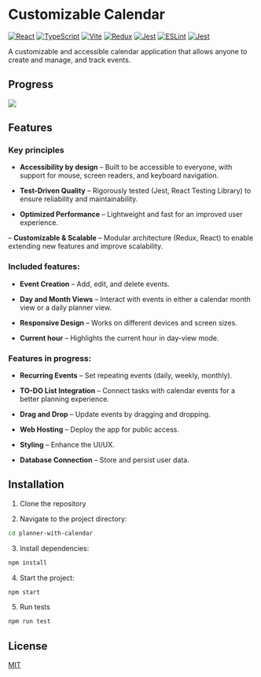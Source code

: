 # Customizable Calendar
[![React](https://img.shields.io/badge/React-19-mediumvioletred?logo=react)](https://react.dev/)
[![TypeScript](https://img.shields.io/badge/TypeScript-5.7.2-royalblue?logo=typescript)](https://www.typescriptlang.org/)
[![Vite](https://img.shields.io/badge/Vite-6.2-darkmagenta?logo=vite)](https://vitejs.dev/)
[![Redux](https://img.shields.io/badge/Redux-9.2-indigo?logo=redux)](https://redux-toolkit.js.org/)
[![Jest](https://img.shields.io/badge/Jest-29.7-palevioletred?logo=jest)](https://jestjs.io/)
[![ESLint](https://img.shields.io/badge/ESLint-9.23-tomato?logo=eslint)](https://eslint.org/)
[![Jest](https://img.shields.io/badge/Babel-7.26.9-gold?logo=babel)]([https://babeljs.io/)


A customizable and accessible calendar application that allows anyone to create and manage, and track events.

## **Progress**

 ![](https://us-central1-progress-markdown.cloudfunctions.net/progress/30)

## Features

### Key principles

- **Accessibility by design** – Built to be accessible to everyone, with support for mouse, screen readers, and keyboard navigation.

- **Test-Driven Quality** – Rigorously tested (Jest, React Testing Library) to ensure reliability and maintainability.

- **Optimized Performance** – Lightweight and fast for an improved user experience.

– **Customizable & Scalable** – Modular architecture (Redux, React) to enable extending new features and improve scalability.

### Included features:

- **Event Creation** – Add, edit, and delete events.

- **Day and Month Views** – Interact with events in either a calendar month view or a daily planner view.

- **Responsive Design** – Works on different devices and screen sizes.

- **Current hour** – Highlights the current hour in day-view mode.


### Features in progress:

- **Recurring Events** – Set repeating events (daily, weekly, monthly).

- **TO-DO List Integration** – Connect tasks with calendar events for a better planning experience.

- **Drag and Drop** – Update events by dragging and dropping.

- **Web Hosting** – Deploy the app for public access.

- **Styling** – Enhance the UI/UX.

- **Database Connection** – Store and persist user data.

## Installation

1. Clone the repository

2. Navigate to the project directory:

 ```sh
 cd planner-with-calendar
 ```
3. Install dependencies: 
 ```sh
npm install
```
4. Start the project:  
```sh
npm start
```
5. Run tests 
 ```sh
 npm run test
 ```

## License
[MIT](https://github.com/arthurfiorette/try/blob/main/LICENSE)

